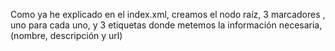 Como ya he explicado en el index.xml, creamos el nodo raíz, 3 marcadores , uno para cada uno, y 3 etiquetas donde metemos la información necesaria, (nombre, descripción y url)